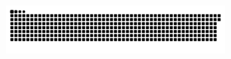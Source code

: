 <picture>
  <source media="(prefers-color-scheme: dark)" srcset="https://raw.githubusercontent.com/MarineHakobyan/MarineHakobyan/ae6a3b9cbbd69977076cb8176dcc09400d133e66/github-contribution-grid-snake-dark.svg" />
  <source media="(prefers-color-scheme: light)" srcset="https://raw.githubusercontent.com/MarineHakobyan/MarineHakobyan/ae6a3b9cbbd69977076cb8176dcc09400d133e66/github-contribution-grid-snake.svg" />
  <img alt="github-snake" src="https://raw.githubusercontent.com/MarineHakobyan/MarineHakobyan/ae6a3b9cbbd69977076cb8176dcc09400d133e66/github-contribution-grid-snake-dark.svg" />
</picture>
